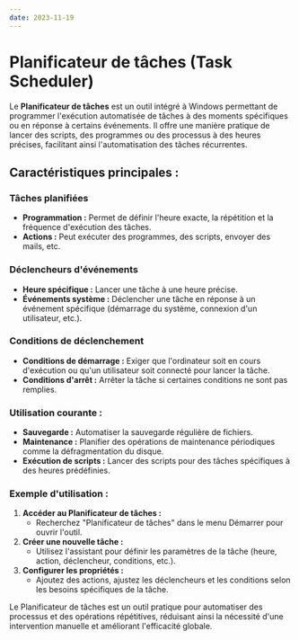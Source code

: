 ```yaml
---
date: 2023-11-19
---
```

# Planificateur de tâches (Task Scheduler)

Le **Planificateur de tâches** est un outil intégré à Windows permettant de programmer l'exécution automatisée de tâches à des moments spécifiques ou en réponse à certains événements. Il offre une manière pratique de lancer des scripts, des programmes ou des processus à des heures précises, facilitant ainsi l'automatisation des tâches récurrentes.

## Caractéristiques principales :

### Tâches planifiées

- **Programmation :** Permet de définir l'heure exacte, la répétition et la fréquence d'exécution des tâches.
- **Actions :** Peut exécuter des programmes, des scripts, envoyer des mails, etc.

### Déclencheurs d'événements

- **Heure spécifique :** Lancer une tâche à une heure précise.
- **Événements système :** Déclencher une tâche en réponse à un événement spécifique (démarrage du système, connexion d'un utilisateur, etc.).

### Conditions de déclenchement

- **Conditions de démarrage :** Exiger que l'ordinateur soit en cours d'exécution ou qu'un utilisateur soit connecté pour lancer la tâche.
- **Conditions d'arrêt :** Arrêter la tâche si certaines conditions ne sont pas remplies.

### Utilisation courante :

- **Sauvegarde :** Automatiser la sauvegarde régulière de fichiers.
- **Maintenance :** Planifier des opérations de maintenance périodiques comme la défragmentation du disque.
- **Exécution de scripts :** Lancer des scripts pour des tâches spécifiques à des heures prédéfinies.

### Exemple d'utilisation :

1. **Accéder au Planificateur de tâches :**
    - Recherchez "Planificateur de tâches" dans le menu Démarrer pour ouvrir l'outil.
2. **Créer une nouvelle tâche :**
    - Utilisez l'assistant pour définir les paramètres de la tâche (heure, action, déclencheur, conditions, etc.).
3. **Configurer les propriétés :**
    - Ajoutez des actions, ajustez les déclencheurs et les conditions selon les besoins spécifiques de la tâche.

Le Planificateur de tâches est un outil pratique pour automatiser des processus et des opérations répétitives, réduisant ainsi la nécessité d'une intervention manuelle et améliorant l'efficacité globale.